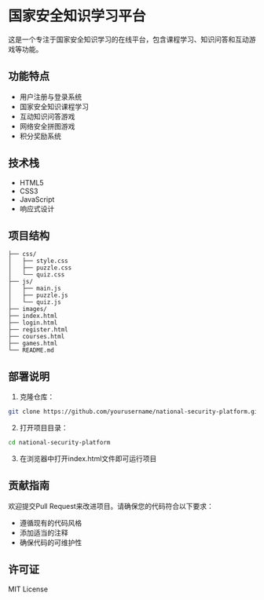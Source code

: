 # 国家安全知识学习平台

这是一个专注于国家安全知识学习的在线平台，包含课程学习、知识问答和互动游戏等功能。

## 功能特点

- 用户注册与登录系统
- 国家安全知识课程学习
- 互动知识问答游戏
- 网络安全拼图游戏
- 积分奖励系统

## 技术栈

- HTML5
- CSS3
- JavaScript
- 响应式设计

## 项目结构

```
├── css/
│   ├── style.css
│   ├── puzzle.css
│   └── quiz.css
├── js/
│   ├── main.js
│   ├── puzzle.js
│   └── quiz.js
├── images/
├── index.html
├── login.html
├── register.html
├── courses.html
├── games.html
└── README.md
```

## 部署说明

1. 克隆仓库：
```bash
git clone https://github.com/yourusername/national-security-platform.git
```

2. 打开项目目录：
```bash
cd national-security-platform
```

3. 在浏览器中打开index.html文件即可运行项目

## 贡献指南

欢迎提交Pull Request来改进项目。请确保您的代码符合以下要求：

- 遵循现有的代码风格
- 添加适当的注释
- 确保代码的可维护性

## 许可证

MIT License 